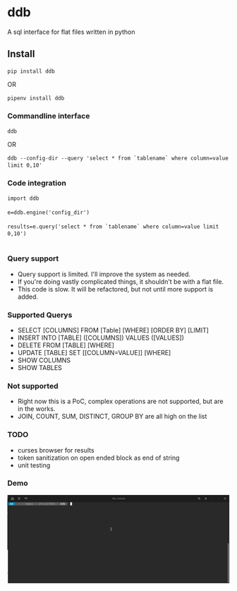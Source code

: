 # ddb
 A sql interface for flat files written in python 


## Install
```
pip install ddb
```
OR
```
pipenv install ddb
```

### Commandline interface
```
ddb
```
OR
```
ddb --config-dir --query 'select * from `tablename` where column=value limit 0,10'
```

### Code integration
```
import ddb

e=ddb.engine('config_dir')

results=e.query('select * from `tablename` where column=value limit 0,10')


```


### Query support
- Query support is limited. I'll improve the system as needed.
- If you're doing vastly complicated things, it shouldn't be with a flat file.
- This code is slow. It will be refactored, but not until more support is added.


### Supported Querys
- SELECT [COLUMNS] FROM [Table] [WHERE] [ORDER BY] [LIMIT]
- INSERT INTO [TABLE] ([COLUMNS]) VALUES ([VALUES])
- DELETE FROM [TABLE] [WHERE] 
- UPDATE [TABLE] SET [[COLUMN=VALUE]] [WHERE]
- SHOW COLUMNS
- SHOW TABLES

### Not supported
- Right now this is a PoC, complex operations are not supported, but are in the works.
- JOIN, COUNT, SUM, DISTINCT, GROUP BY are all high on the list

### TODO
- curses browser for results
- token sanitization on open ended block as end of string
- unit testing


### Demo
![Demo](https://raw.githubusercontent.com/chris17453/ddb/master/data/ddb-demo.gif)

